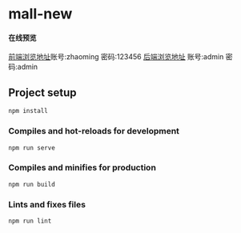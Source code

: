 # mall-new

#### 在线预览

[前端浏览地址](http://106.14.36.72/)账号:zhaoming 密码:123456
[后端浏览地址](http://106.14.36.72/platAdmin/index.html) 账号:admin 密码:admin

## Project setup

```
npm install
```

### Compiles and hot-reloads for development

```
npm run serve
```

### Compiles and minifies for production

```
npm run build
```

### Lints and fixes files

```
npm run lint
```
